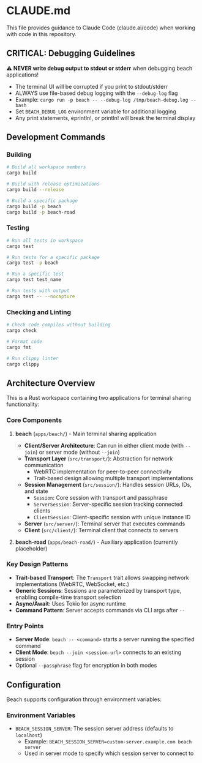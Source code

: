 # CLAUDE.md

This file provides guidance to Claude Code (claude.ai/code) when working with code in this repository.

## CRITICAL: Debugging Guidelines

⚠️ **NEVER write debug output to stdout or stderr** when debugging beach applications!
- The terminal UI will be corrupted if you print to stdout/stderr
- ALWAYS use file-based debug logging with the `--debug-log` flag
- Example: `cargo run -p beach -- --debug-log /tmp/beach-debug.log -- bash`
- Set `BEACH_DEBUG_LOG` environment variable for additional logging
- Any print statements, eprintln!, or println! will break the terminal display

## Development Commands

### Building
```bash
# Build all workspace members
cargo build

# Build with release optimizations
cargo build --release

# Build a specific package
cargo build -p beach
cargo build -p beach-road
```

### Testing
```bash
# Run all tests in workspace
cargo test

# Run tests for a specific package
cargo test -p beach

# Run a specific test
cargo test test_name

# Run tests with output
cargo test -- --nocapture
```

### Checking and Linting
```bash
# Check code compiles without building
cargo check

# Format code
cargo fmt

# Run clippy linter
cargo clippy
```

## Architecture Overview

This is a Rust workspace containing two applications for terminal sharing functionality:

### Core Components

1. **beach** (`apps/beach/`) - Main terminal sharing application
   - **Client/Server Architecture**: Can run in either client mode (with `--join`) or server mode (without `--join`)
   - **Transport Layer** (`src/transport/`): Abstraction for network communication
     - WebRTC implementation for peer-to-peer connectivity
     - Trait-based design allowing multiple transport implementations
   - **Session Management** (`src/session/`): Handles session URLs, IDs, and state
     - `Session`: Core session with transport and passphrase
     - `ServerSession`: Server-specific session tracking connected clients
     - `ClientSession`: Client-specific session with unique instance ID
   - **Server** (`src/server/`): Terminal server that executes commands
   - **Client** (`src/client/`): Terminal client that connects to servers

2. **beach-road** (`apps/beach-road/`) - Auxiliary application (currently placeholder)

### Key Design Patterns

- **Trait-based Transport**: The `Transport` trait allows swapping network implementations (WebRTC, WebSocket, etc.)
- **Generic Sessions**: Sessions are parameterized by transport type, enabling compile-time transport selection
- **Async/Await**: Uses Tokio for async runtime
- **Command Pattern**: Server accepts commands via CLI args after `--`

### Entry Points

- **Server Mode**: `beach -- <command>` starts a server running the specified command
- **Client Mode**: `beach --join <session-url>` connects to an existing session
- Optional `--passphrase` flag for encryption in both modes

## Configuration

Beach supports configuration through environment variables:

### Environment Variables

- `BEACH_SESSION_SERVER`: The session server address (defaults to `localhost`)
  - Example: `BEACH_SESSION_SERVER=custom-server.example.com beach server`
  - Used in server mode to specify which session server to connect to